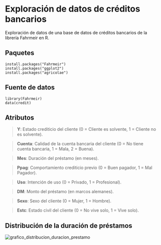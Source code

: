 # Exploración de datos de créditos bancarios

Exploración de datos de una base de datos de créditos bancarios de la librería Fahrmeir en R. 

## Paquetes

	install.packages("Fahrmeir")
	install.packages("ggplot2")
	install.packages("agricolae")

## Fuente de datos
	
	library(Fahrmeir)
	data(credit)
	
## Atributos

> **Y**: Estado crediticio del cliente (0 = Cliente es solvente, 1 = Cliente no es solvente).

>**Cuenta**: Calidad de la cuenta bancaria del cliente (0 = No tiene cuenta bancaria, 1 = Mala, 2 = Buena).

>**Mes**: Duración del préstamo (en meses).

>**Ppag**: Comportamiento crediticio previo (0 = Buen pagador, 1 = Mal Pagador).

>**Uso**: Intención de uso (0 = Privado, 1 = Profesional).

>**DM**: Monto del préstamo (en marcos alemanes).

>**Sexo**: Sexo del cliente (0 = Mujer, 1 = Hombre).

>**Estc**: Estado civil del cliente (0 = No vive solo, 1 = Vive solo).

## Distribución de la duración de préstamos

![grafico_distribucion_duracion_prestamo](http://www.solocodigoweb.com/wp-content/uploads/2020/05/grafico_varas_meses_prestamo.jpg)
